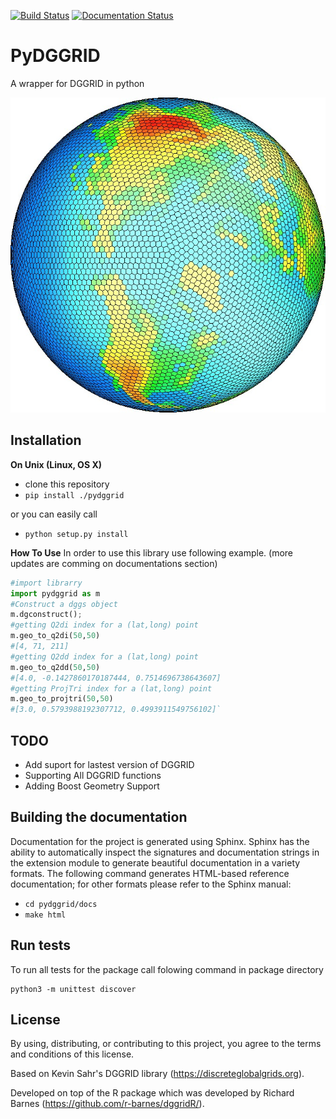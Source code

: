 
[![Build Status](https://travis-ci.org/am2222/pydggrid.svg?branch=master)](https://travis-ci.org/am2222/pydggrid)  [![Documentation Status](https://readthedocs.org/projects/pydggrid/badge/?version=latest)](https://pydggrid.readthedocs.io/en/latest/?badge=latest)
      
      
PyDGGRID
==============

A wrapper for DGGRID in python

<p align="center">
  <img src="https://github.com/am2222/pydggrid/blob/master/docs/L6kmP.jpg?raw=true" alt="SPyDGGRID"/>
</p>

Installation
------------

**On Unix (Linux, OS X)**

 - clone this repository
 - `pip install ./pydggrid`
 
 or you can easily call
 
 - `python setup.py install`

**How To Use**
In order to use this library use following example. (more updates are comming on documentations section)
```python
#import librarry
import pydggrid as m
#Construct a dggs object
m.dgconstruct();
#getting Q2di index for a (lat,long) point
m.geo_to_q2di(50,50)
#[4, 71, 211]
#getting Q2dd index for a (lat,long) point
m.geo_to_q2dd(50,50)
#[4.0, -0.1427860170187444, 0.7514696738643607]
#getting ProjTri index for a (lat,long) point
m.geo_to_projtri(50,50)
#[3.0, 0.5793988192307712, 0.4993911549756102]`
```



TODO
--------------------------
- Add suport for lastest version of DGGRID
- Supporting All DGGRID functions
- Adding Boost Geometry Support





Building the documentation
--------------------------

Documentation for the project is generated using Sphinx. Sphinx has the
ability to automatically inspect the signatures and documentation strings in
the extension module to generate beautiful documentation in a variety formats.
The following command generates HTML-based reference documentation; for other
formats please refer to the Sphinx manual:

 - `cd pydggrid/docs`
 - `make html`


Run tests
---------
To run all tests for the package call folowing command in package directory

```
python3 -m unittest discover
```

License
-------

By using, distributing, or contributing to this project, you agree to the
terms and conditions of this license.

Based on Kevin Sahr's DGGRID library (https://discreteglobalgrids.org).

Developed on top of the R package which was developed by Richard Barnes (https://github.com/r-barnes/dggridR/).

